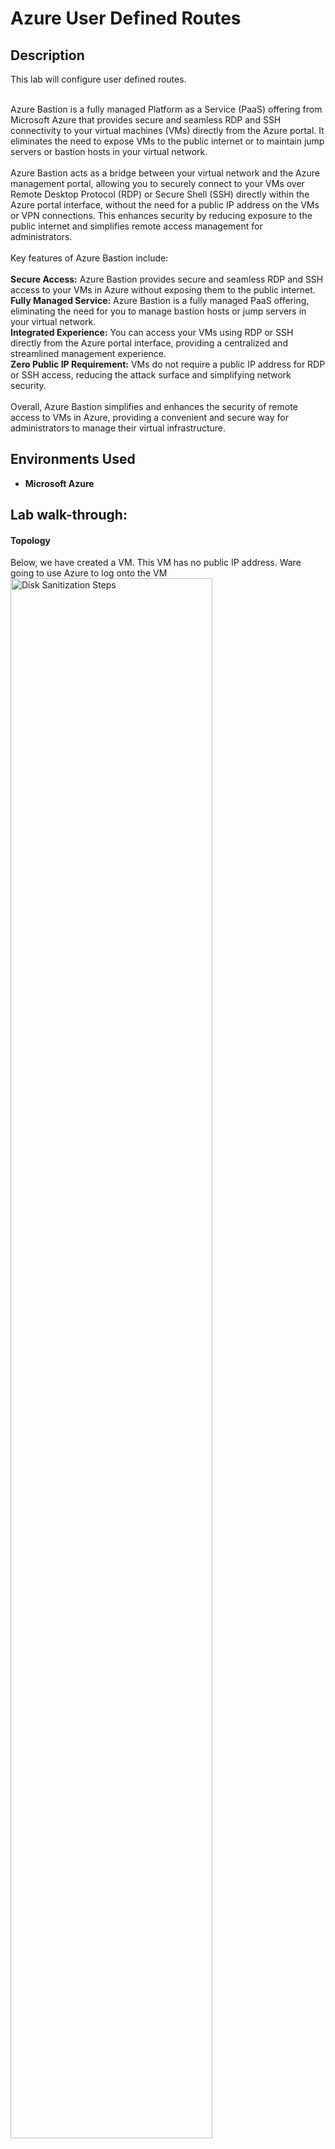 <h1>Azure User Defined Routes</h1>

<h2>Description</h2>
This lab will configure user defined routes.<br /><br />

Azure Bastion is a fully managed Platform as a Service (PaaS) offering from Microsoft Azure that provides secure and seamless RDP and SSH connectivity to your virtual machines (VMs) directly from the Azure portal. It eliminates the need to expose VMs to the public internet or to maintain jump servers or bastion hosts in your virtual network.
<br /><br />
Azure Bastion acts as a bridge between your virtual network and the Azure management portal, allowing you to securely connect to your VMs over Remote Desktop Protocol (RDP) or Secure Shell (SSH) directly within the Azure portal interface, without the need for a public IP address on the VMs or VPN connections. This enhances security by reducing exposure to the public internet and simplifies remote access management for administrators.
<br /><br />
Key features of Azure Bastion include:
<br /><br />
<b>Secure Access:</b> Azure Bastion provides secure and seamless RDP and SSH access to your VMs in Azure without exposing them to the public internet.<br />
<b>Fully Managed Service:</b> Azure Bastion is a fully managed PaaS offering, eliminating the need for you to manage bastion hosts or jump servers in your virtual network.<br />
<b>Integrated Experience:</b> You can access your VMs using RDP or SSH directly from the Azure portal interface, providing a centralized and streamlined management experience.<br />
<b>Zero Public IP Requirement:</b> VMs do not require a public IP address for RDP or SSH access, reducing the attack surface and simplifying network security.
<br />
<br />
Overall, Azure Bastion simplifies and enhances the security of remote access to VMs in Azure, providing a convenient and secure way for administrators to manage their virtual infrastructure.



<h2>Environments Used </h2>

- <b>Microsoft Azure</b>

<h2>Lab walk-through:</h2>

<p align="center">
<h4>Topology</h4>
Below, we have created a VM. This VM has no public IP address. Ware going to use Azure to log onto the VM<br/>
<img src="https://i.imgur.com/bhbcrm3.png" height="80%" width="80%" alt="Disk Sanitization Steps"/>
<br />

<h4>Step 1</h4> 
Create a Bastion subnet.<br/>
<img src="https://i.imgur.com/M5MkGaP.png" height="80%" width="80%" alt="Disk Sanitization Steps"/>
<h4>Step 3</h4> 

<h4>Step 2</h4> 
Configure Bastion.<br/>
<img src="https://i.imgur.com/YnUlt3I.png" height="80%" width="80%" alt="Disk Sanitization Steps"/>
<h4>Step 3</h4>

<h4>Step 3</h4> 
Log into the VM.<br/>
<img src="https://i.imgur.com/tmw9F3Z.png" height="80%" width="80%" alt="Disk Sanitization Steps"/>
<img src="https://i.imgur.com/Vtbz3yY.png" height="80%" width="80%" alt="Disk Sanitization Steps"/>
